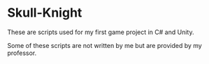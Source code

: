 # Skull-Knight
These are scripts used for my first game project in C# and Unity.

Some of these scripts are not written by me but are provided by my professor.
